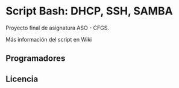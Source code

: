 # Script Bash: DHCP, SSH, SAMBA 

Proyecto final de asignatura ASO - CFGS.

Más información del script en Wiki

## Programadores

## Licencia


